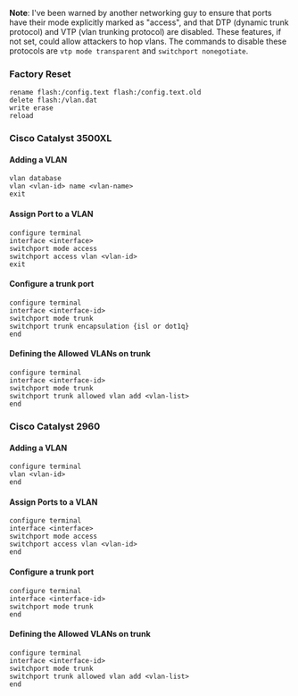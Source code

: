 **Note**: I've been warned by another networking guy to ensure that ports have their mode explicitly marked as "access", and that DTP (dynamic trunk protocol) and VTP (vlan trunking protocol) are disabled. These features, if not set, could allow attackers to hop vlans. The commands to disable these protocols are ```vtp mode transparent``` and ```switchport nonegotiate```.

### Factory Reset
```
rename flash:/config.text flash:/config.text.old
delete flash:/vlan.dat
write erase
reload
```

### Cisco Catalyst 3500XL

#### Adding a VLAN
```
vlan database
vlan <vlan-id> name <vlan-name>
exit
```

#### Assign Port to a VLAN
```
configure terminal
interface <interface>
switchport mode access
switchport access vlan <vlan-id>
exit
```

#### Configure a trunk port
```
configure terminal
interface <interface-id>
switchport mode trunk
switchport trunk encapsulation {isl or dot1q}
end
```

#### Defining the Allowed VLANs on trunk
```
configure terminal
interface <interface-id>
switchport mode trunk
switchport trunk allowed vlan add <vlan-list>
end
```

### Cisco Catalyst 2960

#### Adding a VLAN
```
configure terminal
vlan <vlan-id>
end
```

#### Assign Ports to a VLAN
```
configure terminal
interface <interface>
switchport mode access
switchport access vlan <vlan-id>
end
```

#### Configure a trunk port
```
configure terminal
interface <interface-id>
switchport mode trunk
end
```

#### Defining the Allowed VLANs on trunk
```
configure terminal
interface <interface-id>
switchport mode trunk
switchport trunk allowed vlan add <vlan-list>
end
```
